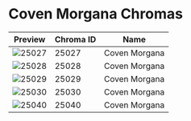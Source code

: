 # Coven Morgana Chromas

| Preview | Chroma ID | Name |
|---------|-----------|------|
| ![25027](https://raw.communitydragon.org/latest/plugins/rcp-be-lol-game-data/global/default/v1/champion-chroma-images/25/25027.png) | 25027 | Coven Morgana |
| ![25028](https://raw.communitydragon.org/latest/plugins/rcp-be-lol-game-data/global/default/v1/champion-chroma-images/25/25028.png) | 25028 | Coven Morgana |
| ![25029](https://raw.communitydragon.org/latest/plugins/rcp-be-lol-game-data/global/default/v1/champion-chroma-images/25/25029.png) | 25029 | Coven Morgana |
| ![25030](https://raw.communitydragon.org/latest/plugins/rcp-be-lol-game-data/global/default/v1/champion-chroma-images/25/25030.png) | 25030 | Coven Morgana |
| ![25040](https://raw.communitydragon.org/latest/plugins/rcp-be-lol-game-data/global/default/v1/champion-chroma-images/25/25040.png) | 25040 | Coven Morgana |